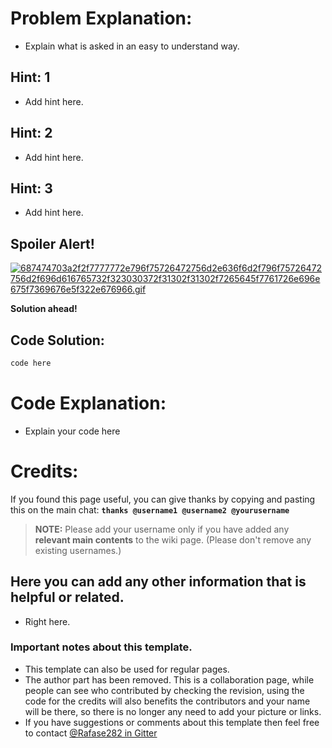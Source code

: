 # Problem Explanation:
- Explain what is asked in an easy to understand way.

## Hint: 1
- Add hint here.

## Hint: 2
- Add hint here.

## Hint: 3
- Add hint here.

## Spoiler Alert!
[![687474703a2f2f7777772e796f75726472756d2e636f6d2f796f75726472756d2f696d616765732f323030372f31302f31302f7265645f7761726e696e675f7369676e5f322e676966.gif](https://files.gitter.im/FreeCodeCamp/Wiki/nlOm/thumb/687474703a2f2f7777772e796f75726472756d2e636f6d2f796f75726472756d2f696d616765732f323030372f31302f31302f7265645f7761726e696e675f7369676e5f322e676966.gif)](https://files.gitter.im/FreeCodeCamp/Wiki/nlOm/687474703a2f2f7777772e796f75726472756d2e636f6d2f796f75726472756d2f696d616765732f323030372f31302f31302f7265645f7761726e696e675f7369676e5f322e676966.gif)

**Solution ahead!**

## Code Solution:

```js
code here
```

# Code Explanation:
- Explain your code here

# Credits:
If you found this page useful, you can give thanks by copying and pasting this on the main chat:  **`thanks @username1 @username2 @yourusername`**

> **NOTE:** Please add your username only if you have added any **relevant main contents** to the wiki page. (Please don't remove any existing usernames.)

## Here you can add any other information that is helpful or related.
- Right here.

### Important notes about this template.
- This template can also be used for regular pages.
- The author part has been removed. This is a collaboration page, while people can see who contributed by checking the revision, using the code for the credits will also benefits the contributors and your name will be there, so there is no longer any need to add your picture or links.
- If you have suggestions or comments about this template then feel free to contact [@Rafase282 in Gitter](https://gitter.im/Rafase282)
